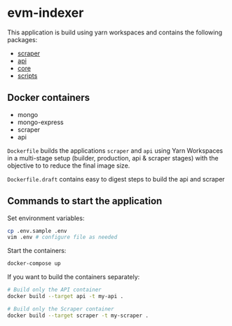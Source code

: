 # evm-indexer

This application is build using yarn workspaces and contains the following packages:

- [scraper](packages/scraper/README.md)
- [api](packages/api/README.md)
- [core](packages/core/README.md)
- [scripts](packages/scripts/README.md)

## Docker containers

- mongo
- mongo-express
- scraper
- api

`Dockerfile` builds the applications `scraper` and `api` using Yarn Workspaces in a multi-stage setup (builder, production, api & scraper stages) with the objective to to reduce the final image size.

`Dockerfile.draft` contains easy to digest steps to build the api and scraper

## Commands to start the application

Set environment variables:

```bash
cp .env.sample .env
vim .env # configure file as needed
```

Start the containers:

```bash
docker-compose up
```

If you want to build the containers separately:

```bash
# Build only the API container
docker build --target api -t my-api .

# Build only the Scraper container
docker build --target scraper -t my-scraper .
```
